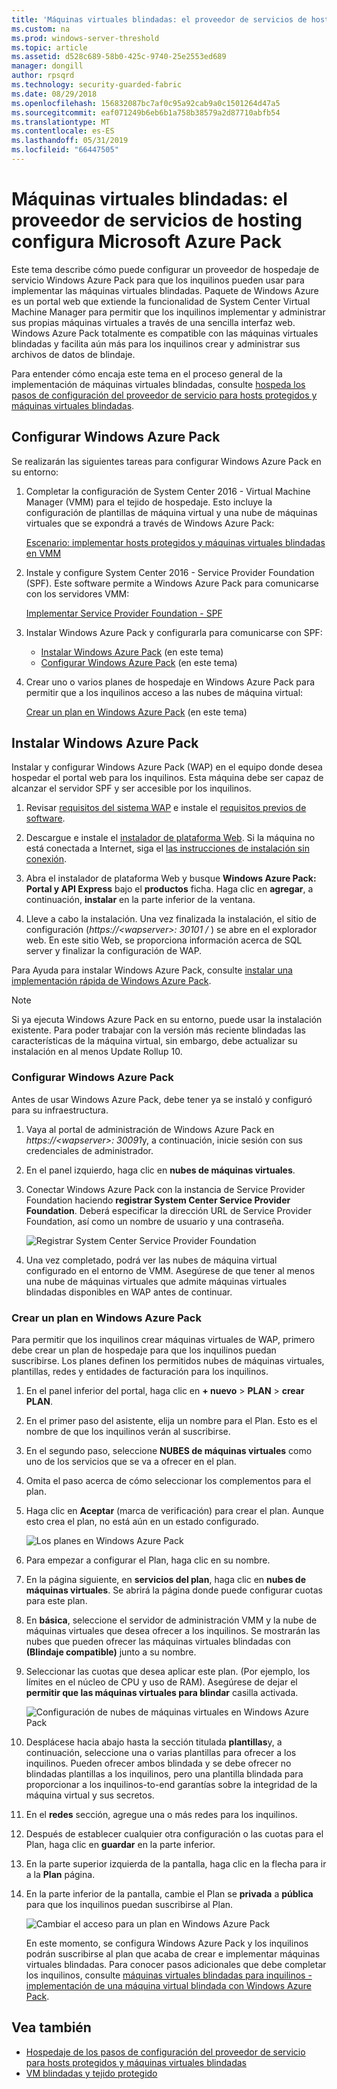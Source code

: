 ```yaml
---
title: 'Máquinas virtuales blindadas: el proveedor de servicios de hosting configura Microsoft Azure Pack'
ms.custom: na
ms.prod: windows-server-threshold
ms.topic: article
ms.assetid: d528c689-58b0-425c-9740-25e2553ed689
manager: dongill
author: rpsqrd
ms.technology: security-guarded-fabric
ms.date: 08/29/2018
ms.openlocfilehash: 156832087bc7af0c95a92cab9a0c1501264d47a5
ms.sourcegitcommit: eaf071249b6eb6b1a758b38579a2d87710abfb54
ms.translationtype: MT
ms.contentlocale: es-ES
ms.lasthandoff: 05/31/2019
ms.locfileid: "66447505"
---
```

# <a name="shielded-vms---hosting-service-provider-sets-up-windows-azure-pack"></a>Máquinas virtuales blindadas: el proveedor de servicios de hosting configura Microsoft Azure Pack

Este tema describe cómo puede configurar un proveedor de hospedaje de servicio Windows Azure Pack para que los inquilinos pueden usar para implementar las máquinas virtuales blindadas. Paquete de Windows Azure es un portal web que extiende la funcionalidad de System Center Virtual Machine Manager para permitir que los inquilinos implementar y administrar sus propias máquinas virtuales a través de una sencilla interfaz web. Windows Azure Pack totalmente es compatible con las máquinas virtuales blindadas y facilita aún más para los inquilinos crear y administrar sus archivos de datos de blindaje.

Para entender cómo encaja este tema en el proceso general de la implementación de máquinas virtuales blindadas, consulte [hospeda los pasos de configuración del proveedor de servicio para hosts protegidos y máquinas virtuales blindadas](guarded-fabric-configuration-scenarios-for-shielded-vms-overview.md).

## <a name="setting-up-windows-azure-pack"></a>Configurar Windows Azure Pack

Se realizarán las siguientes tareas para configurar Windows Azure Pack en su entorno:

1. Completar la configuración de System Center 2016 - Virtual Machine Manager (VMM) para el tejido de hospedaje. Esto incluye la configuración de plantillas de máquina virtual y una nube de máquinas virtuales que se expondrá a través de Windows Azure Pack:

    [Escenario: implementar hosts protegidos y máquinas virtuales blindadas en VMM](https://technet.microsoft.com/system-center-docs/vmm/scenario/guarded-overview)

2. Instale y configure System Center 2016 - Service Provider Foundation (SPF). Este software permite a Windows Azure Pack para comunicarse con los servidores VMM:

    [Implementar Service Provider Foundation - SPF](https://technet.microsoft.com/system-center-docs/spf/deploy/deploy-spf)

3. Instalar Windows Azure Pack y configurarla para comunicarse con SPF:

    - [Instalar Windows Azure Pack](#install-windows-azure-pack) (en este tema)
    - [Configurar Windows Azure Pack](#configure-windows-azure-pack) (en este tema)

4. Crear uno o varios planes de hospedaje en Windows Azure Pack para permitir que a los inquilinos acceso a las nubes de máquina virtual:

    [Crear un plan en Windows Azure Pack](#create-a-plan-in-windows-azure-pack) (en este tema)

## <a name="install-windows-azure-pack"></a>Instalar Windows Azure Pack

Instalar y configurar Windows Azure Pack (WAP) en el equipo donde desea hospedar el portal web para los inquilinos. Esta máquina debe ser capaz de alcanzar el servidor SPF y ser accesible por los inquilinos.

1.  Revisar [requisitos del sistema WAP](https://technet.microsoft.com/library/dn296442.aspx) e instale el [requisitos previos de software](https://technet.microsoft.com/library/dn469335.aspx).

2.  Descargue e instale el [instalador de plataforma Web](https://www.microsoft.com/web/downloads/platform.aspx). Si la máquina no está conectada a Internet, siga el [las instrucciones de instalación sin conexión](http://www.iis.net/learn/install/web-platform-installer/web-platform-installer-v4-command-line-webpicmdexe-rtw-release).

3.  Abra el instalador de plataforma Web y busque **Windows Azure Pack: Portal y API Express** bajo el **productos** ficha. Haga clic en **agregar**, a continuación, **instalar** en la parte inferior de la ventana.

4.  Lleve a cabo la instalación. Una vez finalizada la instalación, el sitio de configuración (*https://&lt;wapserver&gt;: 30101 /* ) se abre en el explorador web. En este sitio Web, se proporciona información acerca de SQL server y finalizar la configuración de WAP.

Para Ayuda para instalar Windows Azure Pack, consulte [instalar una implementación rápida de Windows Azure Pack](https://technet.microsoft.com/dn296439.aspx).

> [!NOTE]
> Si ya ejecuta Windows Azure Pack en su entorno, puede usar la instalación existente. Para poder trabajar con la versión más reciente blindadas las características de la máquina virtual, sin embargo, debe actualizar su instalación en al menos Update Rollup 10.

### <a name="configure-windows-azure-pack"></a>Configurar Windows Azure Pack

Antes de usar Windows Azure Pack, debe tener ya se instaló y configuró para su infraestructura.

1.  Vaya al portal de administración de Windows Azure Pack en *https://&lt;wapserver&gt;: 30091*y, a continuación, inicie sesión con sus credenciales de administrador.

2.  En el panel izquierdo, haga clic en **nubes de máquinas virtuales**.

3.  Conectar Windows Azure Pack con la instancia de Service Provider Foundation haciendo **registrar System Center Service Provider Foundation**. Deberá especificar la dirección URL de Service Provider Foundation, así como un nombre de usuario y una contraseña.

    ![Registrar System Center Service Provider Foundation](../media/Guarded-Fabric-Shielded-VM/guarded-host-azure-pack-01-register-spf.png)

4.  Una vez completado, podrá ver las nubes de máquina virtual configurado en el entorno de VMM. Asegúrese de que tener al menos una nube de máquinas virtuales que admite máquinas virtuales blindadas disponibles en WAP antes de continuar.

### <a name="create-a-plan-in-windows-azure-pack"></a>Crear un plan en Windows Azure Pack

Para permitir que los inquilinos crear máquinas virtuales de WAP, primero debe crear un plan de hospedaje para que los inquilinos puedan suscribirse. Los planes definen los permitidos nubes de máquinas virtuales, plantillas, redes y entidades de facturación para los inquilinos.

1. En el panel inferior del portal, haga clic en **+ nuevo** &gt; **PLAN** &gt; **crear PLAN**.

2. En el primer paso del asistente, elija un nombre para el Plan. Esto es el nombre de que los inquilinos verán al suscribirse.

3. En el segundo paso, seleccione **NUBES de máquinas virtuales** como uno de los servicios que se va a ofrecer en el plan.

4. Omita el paso acerca de cómo seleccionar los complementos para el plan.

5. Haga clic en **Aceptar** (marca de verificación) para crear el plan. Aunque esto crea el plan, no está aún en un estado configurado.

   ![Los planes en Windows Azure Pack](../media/Guarded-Fabric-Shielded-VM/guarded-host-azure-pack-02-create-plan.png)

6. Para empezar a configurar el Plan, haga clic en su nombre.

7. En la página siguiente, en **servicios del plan**, haga clic en **nubes de máquinas virtuales**. Se abrirá la página donde puede configurar cuotas para este plan.

8. En **básica**, seleccione el servidor de administración VMM y la nube de máquinas virtuales que desea ofrecer a los inquilinos. Se mostrarán las nubes que pueden ofrecer las máquinas virtuales blindadas con **(Blindaje compatible)** junto a su nombre.

9. Seleccionar las cuotas que desea aplicar este plan. (Por ejemplo, los límites en el núcleo de CPU y uso de RAM). Asegúrese de dejar el **permitir que las máquinas virtuales para blindar** casilla activada.

   ![Configuración de nubes de máquinas virtuales en Windows Azure Pack](../media/Guarded-Fabric-Shielded-VM/guarded-host-azure-pack-03-virtual-machine-clouds.png)
    
10. Desplácese hacia abajo hasta la sección titulada **plantillas**y, a continuación, seleccione una o varias plantillas para ofrecer a los inquilinos. Pueden ofrecer ambos blindada y se debe ofrecer no blindadas plantillas a los inquilinos, pero una plantilla blindada para proporcionar a los inquilinos-to-end garantías sobre la integridad de la máquina virtual y sus secretos.

11. En el **redes** sección, agregue una o más redes para los inquilinos.

12. Después de establecer cualquier otra configuración o las cuotas para el Plan, haga clic en **guardar** en la parte inferior.

13. En la parte superior izquierda de la pantalla, haga clic en la flecha para ir a la **Plan** página.

14. En la parte inferior de la pantalla, cambie el Plan se **privada** a **pública** para que los inquilinos puedan suscribirse al Plan.

    ![Cambiar el acceso para un plan en Windows Azure Pack](../media/Guarded-Fabric-Shielded-VM/guarded-host-azure-pack-04-change-access.png)

    En este momento, se configura Windows Azure Pack y los inquilinos podrán suscribirse al plan que acaba de crear e implementar máquinas virtuales blindadas. Para conocer pasos adicionales que debe completar los inquilinos, consulte [máquinas virtuales blindadas para inquilinos - implementación de una máquina virtual blindada con Windows Azure Pack](guarded-fabric-shielded-vm-windows-azure-pack.md).

## <a name="see-also"></a>Vea también

- [Hospedaje de los pasos de configuración del proveedor de servicio para hosts protegidos y máquinas virtuales blindadas](guarded-fabric-configuration-scenarios-for-shielded-vms-overview.md)
- [VM blindadas y tejido protegido](guarded-fabric-and-shielded-vms-top-node.md)
